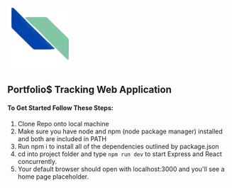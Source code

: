 ![Portfolio$ Logo](client/src/logo.png)
## Portfolio$ Tracking Web Application
#### To Get Started Follow These Steps:
1. Clone Repo onto local machine
1. Make sure you have node and npm (node package manager) installed and both are included in PATH
1. Run npm i to install all of the dependencies outlined by package.json
1. cd into project folder and type `npm run dev` to start Express and React concurrently. 
1. Your default browser should open with localhost:3000 and you'll see a home page placeholder.
